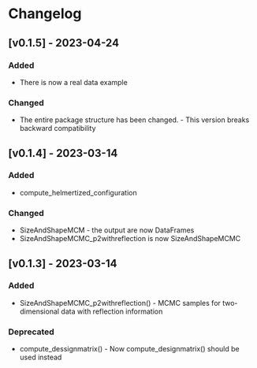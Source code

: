 # Changelog

## [v0.1.5] - 2023-04-24
### Added
- There is now a real data example

### Changed
- The entire package structure has been changed. - This version breaks backward compatibility


## [v0.1.4] - 2023-03-14
### Added
- compute_helmertized_configuration

### Changed
- SizeAndShapeMCM - the output are now DataFrames
- SizeAndShapeMCMC_p2withreflection is now SizeAndShapeMCMC


## [v0.1.3] - 2023-03-14
### Added
- SizeAndShapeMCMC_p2withreflection() - MCMC samples for two-dimensional data with reflection information

### Deprecated
- compute_dessignmatrix() - Now compute_designmatrix() should be used instead